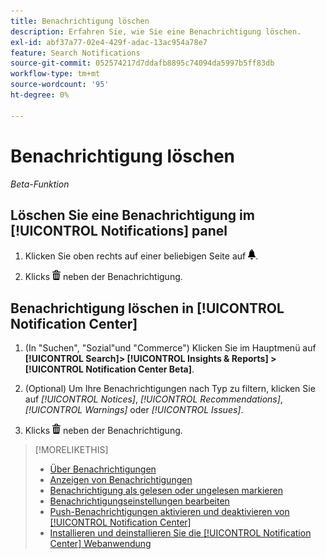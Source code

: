 ```yaml
---
title: Benachrichtigung löschen
description: Erfahren Sie, wie Sie eine Benachrichtigung löschen.
exl-id: abf37a77-02e4-429f-adac-13ac954a78e7
feature: Search Notifications
source-git-commit: 052574217d7ddafb8895c74094da5997b5ff83db
workflow-type: tm+mt
source-wordcount: '95'
ht-degree: 0%

---
```


# Benachrichtigung löschen

*Beta-Funktion*

## Löschen Sie eine Benachrichtigung im [!UICONTROL Notifications] panel

1. Klicken Sie oben rechts auf einer beliebigen Seite auf ![Benachrichtigungen](/help/search-social-commerce/assets/notifications-panel.png "Benachrichtigungen").

1. Klicks ![Löschen](/help/search-social-commerce/assets/delete.png "Löschen") neben der Benachrichtigung.

## Benachrichtigung löschen in [!UICONTROL Notification Center]

1. (In &quot;Suchen&quot;, &quot;Sozial&quot;und &quot;Commerce&quot;) Klicken Sie im Hauptmenü auf **[!UICONTROL Search]> [!UICONTROL Insights & Reports] >[!UICONTROL Notification Center Beta]**.

1. (Optional) Um Ihre Benachrichtigungen nach Typ zu filtern, klicken Sie auf *[!UICONTROL Notices]*, *[!UICONTROL Recommendations]*, *[!UICONTROL Warnings]* oder *[!UICONTROL Issues]*.

1. Klicks ![Löschen](/help/search-social-commerce/assets/delete.png "Löschen")  neben der Benachrichtigung.

>[!MORELIKETHIS]
>
>* [Über Benachrichtigungen](/help/search-social-commerce/notifications/notification-about.md)
>* [Anzeigen von Benachrichtigungen](notification-view.md)
>* [Benachrichtigung als gelesen oder ungelesen markieren](notification-mark-read-unread.md)
>* [Benachrichtigungseinstellungen bearbeiten](notification-edit.md)
>* [Push-Benachrichtigungen aktivieren und deaktivieren von [!UICONTROL Notification Center]](notifications-push-enable-disable.md)
>* [Installieren und deinstallieren Sie die [!UICONTROL Notification Center] Webanwendung](notification-app-install-uninstall.md)
